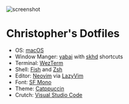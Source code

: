 ![screenshot](images/screenshot)

# Christopher's Dotfiles

- OS: [macOS](https://support.apple.com/macos)
- Window Manger: [yabai](https://github.com/koekeishiya/yabai) with [skhd](https://github.com/koekeishiya/skhd) shortcuts
- Terminal: [WezTerm](https://github.com/wez/wezterm)
- Shell: [Fish](https://fishshell.com) and [Zsh](https://www.zsh.org)
- Editor: [Neovim](https://github.com/neovim/neovim) via [LazyVim](https://github.com/LazyVim/LazyVim)
- Font: [SF Mono](https://developer.apple.com/fonts/)
- Theme: [Catppuccin](https://github.com/wez/wezterm)
- Crutch: [Visual Studio Code](https://github.com/microsoft/vscode)
